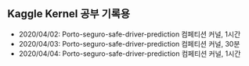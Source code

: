 ## Kaggle Kernel 공부 기록용

- 2020/04/02: Porto-seguro-safe-driver-prediction 컴페티션 커널, 1시간
- 2020/04/03: Porto-seguro-safe-driver-prediction 컴페티션 커널, 30분
- 2020/04/04: Porto-seguro-safe-driver-prediction 컴페티션 커널, 1시간